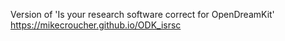 Version of 'Is your research software correct for OpenDreamKit' https://mikecroucher.github.io/ODK_isrsc

